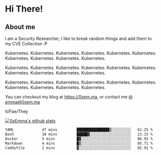 # Hi There!

## About me
I am a Security Researcher, I like to break random things and add them to my CVE Collection :P 

Kubernetes. Kubernetes. Kubernetes. Kubernetes. Kubernetes. Kubernetes. Kubernetes. Kubernetes. Kubernetes. Kubernetes.

Kubernetes. Kubernetes. Kubernetes. Kubernetes. Kubernetes. Kubernetes. Kubernetes. Kubernetes. Kubernetes. Kubernetes.

Kubernetes. Kubernetes. Kubernetes. Kubernetes. Kubernetes. Kubernetes. Kubernetes. Kubernetes. Kubernetes. Kubernetes.

You can checkout my blog at https://0xem.ma, or contact me @ [emma@0xem.ma](mailto:emma@0xem.ma)

It/Fae/They

[![0xEmma's github stats](https://github-readme-stats.vercel.app/api?username=0xEmma&count_private=true&show_icons=true&theme=gruvbox)](https://github.com/0xEmma)
<!--START_SECTION:waka-->

```txt
YAML             47 mins         ███████████████▒░░░░░░░░░   61.25 %
Bash             18 mins         █████▓░░░░░░░░░░░░░░░░░░░   23.15 %
Docker           5 mins          █▓░░░░░░░░░░░░░░░░░░░░░░░   06.93 %
Markdown         4 mins          █▒░░░░░░░░░░░░░░░░░░░░░░░   05.71 %
Caddyfile        2 mins          ▓░░░░░░░░░░░░░░░░░░░░░░░░   02.91 %
```

<!--END_SECTION:waka-->
